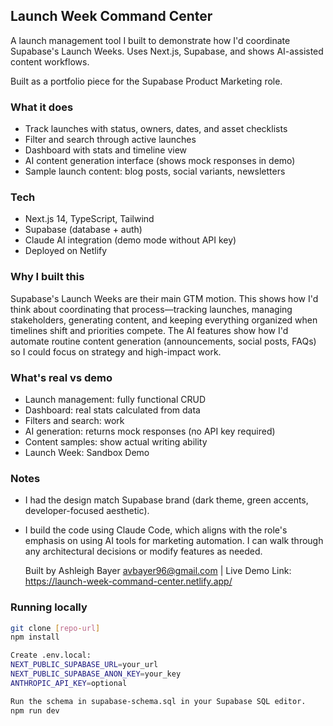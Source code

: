 ## Launch Week Command Center

A launch management tool I built to demonstrate how I'd coordinate Supabase's Launch Weeks. Uses Next.js, Supabase, and shows AI-assisted content workflows.

Built as a portfolio piece for the Supabase Product Marketing role.

### What it does

- Track launches with status, owners, dates, and asset checklists
- Filter and search through active launches
- Dashboard with stats and timeline view
- AI content generation interface (shows mock responses in demo)
- Sample launch content: blog posts, social variants, newsletters

### Tech

- Next.js 14, TypeScript, Tailwind
- Supabase (database + auth)
- Claude AI integration (demo mode without API key)
- Deployed on Netlify

### Why I built this

Supabase's Launch Weeks are their main GTM motion. This shows how I'd think about coordinating that process—tracking launches, managing stakeholders, generating content, and keeping everything organized when timelines shift and priorities compete.
The AI features show how I'd automate routine content generation (announcements, social posts, FAQs) so I could focus on strategy and high-impact work.

### What's real vs demo

- Launch management: fully functional CRUD
- Dashboard: real stats calculated from data
- Filters and search: work
- AI generation: returns mock responses (no API key required)
- Content samples: show actual writing ability
- Launch Week: Sandbox Demo

### Notes

- I had the design match Supabase brand (dark theme, green accents, developer-focused aesthetic).
- I build the code using Claude Code, which aligns with the role's emphasis on using AI tools for marketing automation. I can walk through any architectural decisions or modify features as needed.



  Built by Ashleigh Bayer
avbayer96@gmail.com | Live Demo Link: https://launch-week-command-center.netlify.app/



### Running locally
```bash
git clone [repo-url]
npm install

Create .env.local:
NEXT_PUBLIC_SUPABASE_URL=your_url
NEXT_PUBLIC_SUPABASE_ANON_KEY=your_key
ANTHROPIC_API_KEY=optional

Run the schema in supabase-schema.sql in your Supabase SQL editor.
npm run dev
